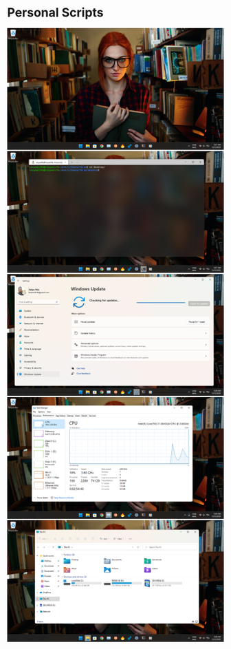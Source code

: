 # Personal Scripts

![](https://github.com/felipendc/vicyos_windows_scripts/blob/master/demo_pics/Screenshot%20(2).png)
![](https://github.com/felipendc/vicyos_windows_scripts/blob/master/demo_pics/Screenshot%20(1).png)
![](https://github.com/felipendc/vicyos_windows_scripts/blob/master/demo_pics/Screenshot%20(3).png)
![](https://github.com/felipendc/vicyos_windows_scripts/blob/master/demo_pics/Screenshot%20(4).png)
![](https://github.com/felipendc/vicyos_windows_scripts/blob/master/demo_pics/Screenshot%20(5).png)
